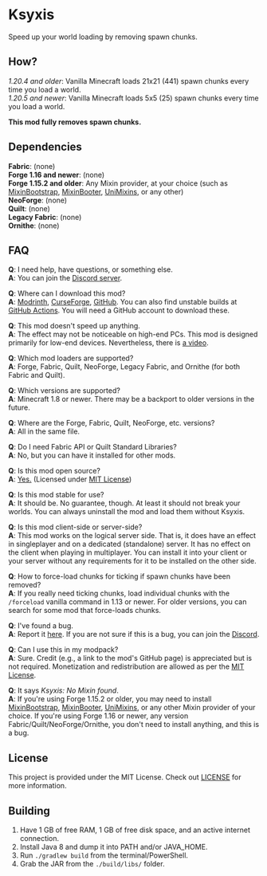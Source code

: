 # Ksyxis

Speed up your world loading by removing spawn chunks.

## How?

*1.20.4 and older*: Vanilla Minecraft loads 21x21 (441) spawn chunks every time you load a world.  
*1.20.5 and newer*: Vanilla Minecraft loads 5x5 (25) spawn chunks every time you load a world.

**This mod fully removes spawn chunks.**

## Dependencies

**Fabric**: (none)  
**Forge 1.16 and newer**: (none)  
**Forge 1.15.2 and older**: Any Mixin provider, at your choice (such as
[MixinBootstrap](https://modrinth.com/mod/mixinbootstrap), [MixinBooter](https://modrinth.com/mod/mixinbooter),
[UniMixins](https://modrinth.com/mod/unimixins), or any other)  
**NeoForge**: (none)  
**Quilt**: (none)  
**Legacy Fabric**: (none)  
**Ornithe**: (none)

## FAQ

**Q**: I need help, have questions, or something else.  
**A**: You can join the [Discord server](https://discord.gg/Q6saSVSuYQ).

**Q**: Where can I download this mod?  
**A**: [Modrinth](https://modrinth.com/mod/ksyxis),
[CurseForge](https://www.curseforge.com/minecraft/mc-mods/ksyxis),
[GitHub](https://github.com/VidTu/Ksyxis/releases).
You can also find unstable builds at [GitHub Actions](https://github.com/VidTu/Ksyxis/actions).
You will need a GitHub account to download these.

**Q**: This mod doesn't speed up anything.  
**A**: The effect may not be noticeable on high-end PCs. This mod is designed primarily for low-end devices.
Nevertheless, there is [a video](https://www.youtube.com/watch?v=PXWdDoVU1C4).

**Q**: Which mod loaders are supported?  
**A**: Forge, Fabric, Quilt, NeoForge, Legacy Fabric, and Ornithe (for both Fabric and Quilt).

**Q**: Which versions are supported?  
**A**: Minecraft 1.8 or newer. There may be a backport to older versions in the future.

**Q**: Where are the Forge, Fabric, Quilt, NeoForge, etc. versions?  
**A**: All in the same file.

**Q**: Do I need Fabric API or Quilt Standard Libraries?  
**A**: No, but you can have it installed for other mods.

**Q**: Is this mod open source?  
**A**: [Yes.](https://github.com/VidTu/Ksyxis) (Licensed
under [MIT License](https://github.com/VidTu/Ksyxis/blob/main/LICENSE))

**Q**: Is this mod stable for use?  
**A**: It should be. No guarantee, though. At least it should not break your worlds.
You can always uninstall the mod and load them without Ksyxis.

**Q**: Is this mod client-side or server-side?  
**A**: This mod works on the logical server side. That is, it does have an effect in singleplayer and
on a dedicated (standalone) server. It has no effect on the client when playing in multiplayer.
You can install it into your client or your server without any requirements for it to be installed on the other side.

**Q**: How to force-load chunks for ticking if spawn chunks have been removed?  
**A**: If you really need ticking chunks, load individual chunks with the `/forceload` vanilla command in 1.13 or newer.
For older versions, you can search for some mod that force-loads chunks.

**Q**: I've found a bug.  
**A**: Report it [here](https://github.com/VidTu/Ksyxis/issues). If you are not sure if this is a bug, you can join
the [Discord](https://discord.gg/Q6saSVSuYQ).

**Q**: Can I use this in my modpack?  
**A**: Sure. Credit (e.g., a link to the mod's GitHub page) is appreciated but is not required.
Monetization and redistribution are allowed as per the [MIT License](https://github.com/VidTu/Ksyxis/blob/main/LICENSE).

**Q**: It says *Ksyxis: No Mixin found*.  
**A**: If you're using Forge 1.15.2 or older, you may need to install
[MixinBootstrap](https://modrinth.com/mod/mixinbootstrap), [MixinBooter](https://modrinth.com/mod/mixinbooter),
[UniMixins](https://modrinth.com/mod/unimixins), or any other Mixin provider of your choice. If you're using Forge 1.16
or newer, any version Fabric/Quilt/NeoForge/Ornithe, you don't need to install anything, and this is a bug.

## License

This project is provided under the MIT License.
Check out [LICENSE](https://github.com/VidTu/Ksyxis/blob/main/LICENSE) for more information.

## Building

1. Have 1 GB of free RAM, 1 GB of free disk space, and an active internet connection.
2. Install Java 8 and dump it into PATH and/or JAVA_HOME.
3. Run `./gradlew build` from the terminal/PowerShell.
4. Grab the JAR from the `./build/libs/` folder.
